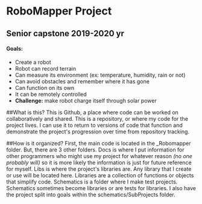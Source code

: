 # RoboMapper Project
## Senior capstone 2019-2020 yr

#### Goals:
* Create a robot
* Robot can record terrain
* Can measure its environment (ex: temperature, humidity, rain or not)
* Can avoid obstacles and remember where it has gone
* Can function on its own
* It can be remotely controlled
* **Challenge:** make robot charge itself through solar power

##What is this?
This is Github, a place where code can be worked on collaboratively and shared. This is a repository, or where my code for the project lives. I can use it to return to versions of code that function and demonstrate the project's progression over time from repository tracking.

##How is it organized?
First, the main code is located in the _Robomapper folder. But, there are 3 other folders. Docs is where I put information for other programmers who might use my project for whatever reason *(no one probably will)* so it is more likely the information is just for future reference for myself. Libs is where the project's libraries are. Any library that I create or use will be located here. Libraries are a collection of functions or objects that simplify code. Schematics is a folder where I make test projects. Schematics sometimes become libraries or are tests for libraries. I also have the project split into goals within the schematics/SubProjects folder.
